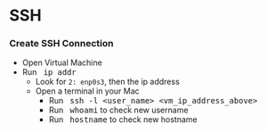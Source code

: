 # SSH

### **Create SSH Connection**
  * Open Virtual Machine
  * Run &nbsp; <kbd>ip addr</kbd>
    * Look for `2: enp0s3`, then the ip address
    * Open a terminal in your Mac
      * Run &nbsp; <kbd>ssh -l <user_name> <vm_ip_address_above></kbd>
      * Run &nbsp; <kbd>whoami</kbd> to check new username
      * Run &nbsp; <kbd>hostname</kbd> to check new hostname

